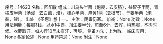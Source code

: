 序号：14623
名称：回阳散
组成：川乌头半两（炮裂，去皮脐），益智子半两，青橘皮半两（汤浸，去白瓤，焙），桂心半两，麻黄1两（去根节），干姜半两（炮裂，锉）。
出处：《圣惠》卷十一。
主治：阴毒伤寒。
加减：None
功效：None
用法用量：每服3钱，以水1中盏，加生姜半分，煎至6分，去浑，稍热服，不拘时候。衣覆取汗，如人行10里未有汗，再服。
制备方法：上为散。
临床应用：None
各家论述：None
用药禁忌：None
附注：None

